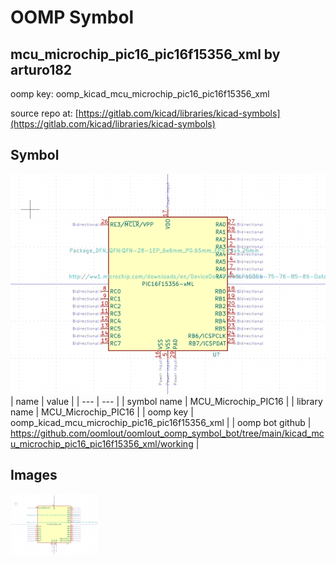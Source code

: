 # OOMP Symbol  
## mcu_microchip_pic16_pic16f15356_xml  by arturo182  
  
oomp key: oomp_kicad_mcu_microchip_pic16_pic16f15356_xml  
  
source repo at: [https://gitlab.com/kicad/libraries/kicad-symbols](https://gitlab.com/kicad/libraries/kicad-symbols)  
## Symbol  
  
[![working.png](working_600.png)](working.png)  
| name | value | 
| --- | --- | 
| symbol name | MCU_Microchip_PIC16 | 
| library name | MCU_Microchip_PIC16 | 
| oomp key | oomp_kicad_mcu_microchip_pic16_pic16f15356_xml | 
| oomp bot github | https://github.com/oomlout/oomlout_oomp_symbol_bot/tree/main/kicad_mcu_microchip_pic16_pic16f15356_xml/working | 
## Images  
  
[![working.png](working_140.png)](working.png)  
